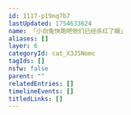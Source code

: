 ```yaml
---
id: 1117-p19nq7b7
lastUpdated: 1754633624
name: 「小白兔快跑吧他们已经杀红了眼」
aliases: []
layer: 6
categoryId: cat_X3JSNomc
tagIds: []
nsfw: false
parent: ""
relatedEntries: []
timelineEvents: []
titledLinks: []
---
```


